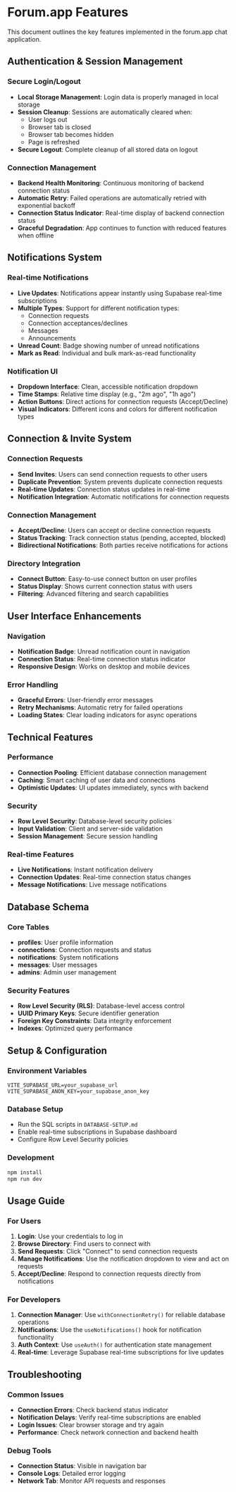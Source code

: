 # Forum.app Features

This document outlines the key features implemented in the forum.app chat application.

## Authentication & Session Management

### Secure Login/Logout
- **Local Storage Management**: Login data is properly managed in local storage
- **Session Cleanup**: Sessions are automatically cleared when:
  - User logs out
  - Browser tab is closed
  - Browser tab becomes hidden
  - Page is refreshed
- **Secure Logout**: Complete cleanup of all stored data on logout

### Connection Management
- **Backend Health Monitoring**: Continuous monitoring of backend connection status
- **Automatic Retry**: Failed operations are automatically retried with exponential backoff
- **Connection Status Indicator**: Real-time display of backend connection status
- **Graceful Degradation**: App continues to function with reduced features when offline

## Notifications System

### Real-time Notifications
- **Live Updates**: Notifications appear instantly using Supabase real-time subscriptions
- **Multiple Types**: Support for different notification types:
  - Connection requests
  - Connection acceptances/declines
  - Messages
  - Announcements
- **Unread Count**: Badge showing number of unread notifications
- **Mark as Read**: Individual and bulk mark-as-read functionality

### Notification UI
- **Dropdown Interface**: Clean, accessible notification dropdown
- **Time Stamps**: Relative time display (e.g., "2m ago", "1h ago")
- **Action Buttons**: Direct actions for connection requests (Accept/Decline)
- **Visual Indicators**: Different icons and colors for different notification types

## Connection & Invite System

### Connection Requests
- **Send Invites**: Users can send connection requests to other users
- **Duplicate Prevention**: System prevents duplicate connection requests
- **Real-time Updates**: Connection status updates in real-time
- **Notification Integration**: Automatic notifications for connection requests

### Connection Management
- **Accept/Decline**: Users can accept or decline connection requests
- **Status Tracking**: Track connection status (pending, accepted, blocked)
- **Bidirectional Notifications**: Both parties receive notifications for actions

### Directory Integration
- **Connect Button**: Easy-to-use connect button on user profiles
- **Status Display**: Shows current connection status with users
- **Filtering**: Advanced filtering and search capabilities

## User Interface Enhancements

### Navigation
- **Notification Badge**: Unread notification count in navigation
- **Connection Status**: Real-time connection status indicator
- **Responsive Design**: Works on desktop and mobile devices

### Error Handling
- **Graceful Errors**: User-friendly error messages
- **Retry Mechanisms**: Automatic retry for failed operations
- **Loading States**: Clear loading indicators for async operations

## Technical Features

### Performance
- **Connection Pooling**: Efficient database connection management
- **Caching**: Smart caching of user data and connections
- **Optimistic Updates**: UI updates immediately, syncs with backend

### Security
- **Row Level Security**: Database-level security policies
- **Input Validation**: Client and server-side validation
- **Session Management**: Secure session handling

### Real-time Features
- **Live Notifications**: Instant notification delivery
- **Connection Updates**: Real-time connection status changes
- **Message Notifications**: Live message notifications

## Database Schema

### Core Tables
- **profiles**: User profile information
- **connections**: Connection requests and status
- **notifications**: System notifications
- **messages**: User messages
- **admins**: Admin user management

### Security Features
- **Row Level Security (RLS)**: Database-level access control
- **UUID Primary Keys**: Secure identifier generation
- **Foreign Key Constraints**: Data integrity enforcement
- **Indexes**: Optimized query performance

## Setup & Configuration

### Environment Variables
```env
VITE_SUPABASE_URL=your_supabase_url
VITE_SUPABASE_ANON_KEY=your_supabase_anon_key
```

### Database Setup
- Run the SQL scripts in `DATABASE-SETUP.md`
- Enable real-time subscriptions in Supabase dashboard
- Configure Row Level Security policies

### Development
```bash
npm install
npm run dev
```

## Usage Guide

### For Users
1. **Login**: Use your credentials to log in
2. **Browse Directory**: Find users to connect with
3. **Send Requests**: Click "Connect" to send connection requests
4. **Manage Notifications**: Use the notification dropdown to view and act on requests
5. **Accept/Decline**: Respond to connection requests directly from notifications

### For Developers
1. **Connection Manager**: Use `withConnectionRetry()` for reliable database operations
2. **Notifications**: Use the `useNotifications()` hook for notification functionality
3. **Auth Context**: Use `useAuth()` for authentication state management
4. **Real-time**: Leverage Supabase real-time subscriptions for live updates

## Troubleshooting

### Common Issues
- **Connection Errors**: Check backend status indicator
- **Notification Delays**: Verify real-time subscriptions are enabled
- **Login Issues**: Clear browser storage and try again
- **Performance**: Check network connection and backend health

### Debug Tools
- **Connection Status**: Visible in navigation bar
- **Console Logs**: Detailed error logging
- **Network Tab**: Monitor API requests and responses 